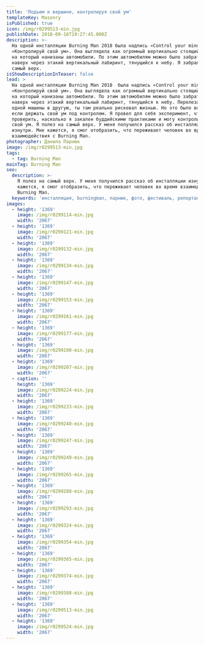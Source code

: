 ```yaml
---
title: 'Подъем к вершине, контролируя свой ум'
templateKey: Masonry
isPublished: true
icon: /img/r0299513-min.jpg
publishDate: 2018-09-16T19:27:45.000Z
description: >-
  На одной инсталляции Burning Man 2018 была надпись «Control your mind»,
  «Контролируй свой ум». Она выглядела как огромный вертикально стоящий шампур,
  на который нанизаны автомобили. По этим автомобилям можно было забраться
  наверх через этакий вертикальный лабиринт, тянущийся к небу. Я забрался на
  самый верх.
isShowDescriptionInTeaser: false
lead: >
  На одной инсталляции Burning Man 2018  была надпись «Control your mind»,
  «Контролируй свой ум». Она выглядела как огромный вертикально стоящий шампур,
  на который нанизаны автомобили. По этим автомобилям можно было забраться
  наверх через этакий вертикальный лабиринт, тянущийся к небу. Перелезая из
  одной машины в другую, ты там реально рисковал жизнью. Но это было возможно,
  если держать свой ум под контролем. Я провел для себя эксперимент, чтобы
  проверить, насколько я закален буддийскими практиками и могу контролировать
  свой ум. Я полез на самый верх. У меня получился рассказ об инсталляции
  изнутри. Мне кажется, я смог отобразить, что переживает человек во время
  взаимодействия с Burning Man.
photographer: Данила Парнюк
image: /img/r0299513-min.jpg
tags:
  - tag: Burning Man
mainTag: Burning Man
seo:
  description: >-
    Я полез на самый верх. У меня получился рассказ об инсталляции изнутри. Мне
    кажется, я смог отобразить, что переживает человек во время взаимодействия с
    Burning Man.
  keywords: 'инсталляция, burningman, парнюк, фото, фестиваль, репортаж, путешествия'
images:
  - height: '1369'
    image: /img/r0299114-min.jpg
    width: '2067'
  - height: '1369'
    image: /img/r0299121-min.jpg
    width: '2067'
  - height: '1369'
    image: /img/r0299132-min.jpg
    width: '2067'
  - height: '1369'
    image: /img/r0299134-min.jpg
    width: '2067'
  - height: '1369'
    image: /img/r0299147-min.jpg
    width: '2067'
  - height: '1369'
    image: /img/r0299153-min.jpg
    width: '2067'
  - height: '1369'
    image: /img/r0299161-min.jpg
    width: '2067'
  - height: '1369'
    image: /img/r0299177-min.jpg
    width: '2067'
  - height: '1369'
    image: /img/r0299190-min.jpg
    width: '2067'
  - height: '1369'
    image: /img/r0299207-min.jpg
    width: '2067'
  - caption: ''
    height: '1369'
    image: /img/r0299224-min.jpg
    width: '2067'
  - height: '1369'
    image: /img/r0299233-min.jpg
    width: '2067'
  - height: '1369'
    image: /img/r0299240-min.jpg
    width: '2067'
  - height: '1369'
    image: /img/r0299247-min.jpg
    width: '2067'
  - height: '1369'
    image: /img/r0299249-min.jpg
    width: '2067'
  - height: '1369'
    image: /img/r0299265-min.jpg
    width: '2067'
  - height: '1369'
    image: /img/r0299288-min.jpg
    width: '2067'
  - height: '1369'
    image: /img/r0299293-min.jpg
    width: '2067'
  - height: '1369'
    image: /img/r0299324-min.jpg
    width: '2067'
  - height: '1369'
    image: /img/r0299354-min.jpg
    width: '2067'
  - height: '1369'
    image: /img/r0299365-min.jpg
    width: '2067'
  - height: '1369'
    image: /img/r0299374-min.jpg
    width: '2067'
  - height: '1369'
    image: /img/r0299388-min.jpg
    width: '2067'
  - height: '1369'
    image: /img/r0299513-min.jpg
    width: '2067'
  - height: '1369'
    image: /img/r0299524-min.jpg
    width: '2067'
---
```

